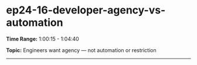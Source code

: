 # ep24-16-developer-agency-vs-automation

**Time Range:** 1:00:15 - 1:04:40

**Topic:** Engineers want agency — not automation or restriction

---
